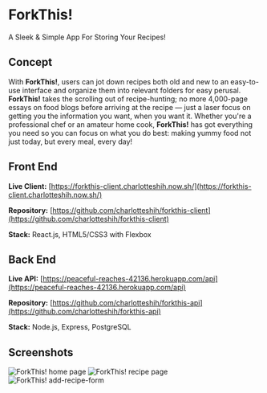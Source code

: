# ForkThis!
A Sleek & Simple App For Storing Your Recipes!

## Concept
With **ForkThis!**, users can jot down recipes both old and new to an easy-to-use interface and organize them into relevant folders for easy perusal.  **ForkThis!** takes the scrolling out of recipe-hunting; no more 4,000-page essays on food blogs before arriving at the recipe — just a laser focus on getting you the information you want, when you want it. Whether you're a professional chef or an amateur home cook, **ForkThis!** has got everything you need so you can focus on what you do best: making yummy food not just today, but every meal, every day!


## Front End

**Live Client:** [https://forkthis-client.charlotteshih.now.sh/](https://forkthis-client.charlotteshih.now.sh/)

**Repository:** [https://github.com/charlotteshih/forkthis-client](https://github.com/charlotteshih/forkthis-client)

**Stack:** React.js, HTML5/CSS3 with Flexbox

## Back End
**Live API:** [https://peaceful-reaches-42136.herokuapp.com/api](https://peaceful-reaches-42136.herokuapp.com/api)

**Repository:** [https://github.com/charlotteshih/forkthis-api](https://github.com/charlotteshih/forkthis-api)

**Stack:** Node.js, Express, PostgreSQL

## Screenshots

![ForkThis! home page](https://i.imgur.com/If9dxuZ.jpg "ForkThis! home page")
![ForkThis! recipe page](https://i.imgur.com/SqMHEt2.jpg "ForkThis! recipe page")
![ForkThis! add-recipe-form](https://i.imgur.com/5AqqzYd.jpg "ForkThis! add-recipe-form")
